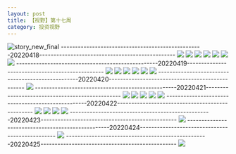 ```yaml
---
layout: post
title: 【视野】第十七周
category: 投资视野
---
```

![story_new_final](http://rh8cub8wq.hd-bkt.clouddn.com/img/story_new_final_0322.png)
--------------------------------------------------20220418------------------------------------------------
![](http://rh8cub8wq.hd-bkt.clouddn.com/img/factors-220418-1.png)
![](http://rh8cub8wq.hd-bkt.clouddn.com/img/factors-220418-2.png)
![](http://rh8cub8wq.hd-bkt.clouddn.com/img/factors-220418-3.png)
![](http://rh8cub8wq.hd-bkt.clouddn.com/img/factors-220418-4.png)
![](http://rh8cub8wq.hd-bkt.clouddn.com/img/factors-220418-5.png)
![](http://rh8cub8wq.hd-bkt.clouddn.com/img/factors-220418-6.png)
![](http://rh8cub8wq.hd-bkt.clouddn.com/img/factors-220418-7.png)
--------------------------------------------------20220419------------------------------------------------
![](http://rh8cub8wq.hd-bkt.clouddn.com/img/factors-220419-1.png)
![](http://rh8cub8wq.hd-bkt.clouddn.com/img/factors-220419-2.png)
![](http://rh8cub8wq.hd-bkt.clouddn.com/img/factors-220419-3.png)
![](http://rh8cub8wq.hd-bkt.clouddn.com/img/factors-220419-4.png)
![](http://rh8cub8wq.hd-bkt.clouddn.com/img/factors-220419-5.png)
![](http://rh8cub8wq.hd-bkt.clouddn.com/img/factors-220419-6.png)
--------------------------------------------------20220420------------------------------------------------
![](http://rfbyavrvr.hd-bkt.clouddn.com/img/factors-220420-1.png)
--------------------------------------------------20220421------------------------------------------------
![](http://rfbyavrvr.hd-bkt.clouddn.com/img/factors-220421-1.png)
![](http://rfbyavrvr.hd-bkt.clouddn.com/img/factors-220421-2.png)
![](http://rfbyavrvr.hd-bkt.clouddn.com/img/factors-220421-3.png)
![](http://rfbyavrvr.hd-bkt.clouddn.com/img/factors-220421-4.png)
![](http://rfbyavrvr.hd-bkt.clouddn.com/img/factors-220421-5.png)
--------------------------------------------------20220422------------------------------------------------
![](http://rfbyavrvr.hd-bkt.clouddn.com/img/factors-220422-1.png)
![](http://rfbyavrvr.hd-bkt.clouddn.com/img/factors-220422-2.png)
![](http://rfbyavrvr.hd-bkt.clouddn.com/img/factors-220422-3.png)
![](http://rfbyavrvr.hd-bkt.clouddn.com/img/factors-220422-4.png)
--------------------------------------------------20220423------------------------------------------------
![](http://rfbyavrvr.hd-bkt.clouddn.com/img/factors-220424-1.png)
--------------------------------------------------20220424------------------------------------------------
![](http://rfbyavrvr.hd-bkt.clouddn.com/img/factors-220424-new-1.png)
--------------------------------------------------20220425------------------------------------------------
![](http://rfbyavrvr.hd-bkt.clouddn.com/img/factors-220425-1.png)
  




